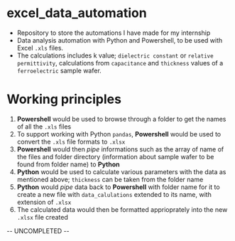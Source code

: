 # excel_data_automation
- Repository to store the automations I have made for my internship
- Data analysis automation with Python and Powershell, to be used with Excel `.xls` files.
- The calculations includes k value; `dielectric constant` or `relative permittivity`, calculations from `capacitance` and `thickness` values of a `ferroelectric` sample wafer.


# Working principles
1. **Powershell** would be used to browse through a folder to get the names of all the `.xls` files  
2. To support working with Python `pandas`, **Powershell** would be used to convert the `.xls` file formats to `.xlsx`
3. **Powershell** would then *pipe* informations such as the array of name of the files and folder directory (information about sample wafer to be found from folder name) to **Python**
4. **Python** would be used to calculate various parameters with the data as mentioned above; `thickness` can be taken from the folder name
5. **Python** would *pipe* data back to **Powershell** with folder name for it to create a new file with `data_calulations` extended to its name, with extension of `.xlsx`
6. The calculated data would then be formatted apprioprately into the new `.xlsx` file created

-- UNCOMPLETED --
